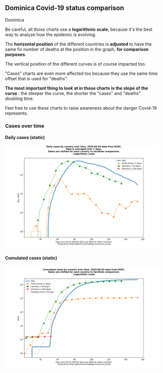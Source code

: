 ## Dominica Covid-19 status comparison 

Dominica



Be careful, all those charts use a **logarithmic scale**, because it's the best way to analyze how the epidemic is evolving.
 
The **horizontal position** of the different countries is **adjusted** to have the same fix number of deaths at the position in the graph, **for comparison purposes**.

The vertical position of the different curves is of course impacted too.

"Cases" charts are even more affected too because they use the same time offset that is used for "deaths".

**The most important thing to look at in those charts is the slope of the curve** : the steeper the curve, the shorter the "cases" and "deaths" doubling time.

Feel free to use these charts to raise awareness about the danger Covid-19 represents. 


 
### Cases over time
 
#### Daily cases (static)
![Dominica covid-19 daily cases static chart](https://raw.githubusercontent.com/madlag/coronavirus_study/master/notebooks/graphs/2020-06-03/countries/Dominica/2020-06-03_Dominica_day_cases.png "Dominica covid-19 day_cases static chart")   
 
#### Cumulated cases (static)
![Dominica covid-19 cumulated cases static chart](https://raw.githubusercontent.com/madlag/coronavirus_study/master/notebooks/graphs/2020-06-03/countries/Dominica/2020-06-03_Dominica_cases.png "Dominica covid-19 cases static chart")   

